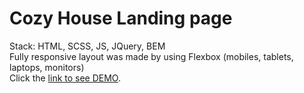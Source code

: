 # Cozy House Landing page 
Stack: HTML, SCSS, JS, JQuery, BEM   
Fully responsive layout was made by using Flexbox (mobiles, tablets, laptops, monitors)  
Click the [link to see DEMO](https://xipholena.github.io/shelter__layout/index.html).  
